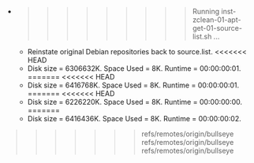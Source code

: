 * >>>>>>>>> Running inst-zclean-01-apt-get-01-source-list.sh ...
  * Reinstate original Debian repositories back to source.list.
<<<<<<< HEAD
  * Disk size = 6306632K. Space Used = 8K. Runtime = 00:00:00:01.
=======
<<<<<<< HEAD
  * Disk size = 6416768K. Space Used = 8K. Runtime = 00:00:00:01.
=======
<<<<<<< HEAD
  * Disk size = 6226220K. Space Used = 8K. Runtime = 00:00:00:00.
=======
  * Disk size = 6416436K. Space Used = 8K. Runtime = 00:00:00:02.
>>>>>>> refs/remotes/origin/bullseye
>>>>>>> refs/remotes/origin/bullseye
>>>>>>> refs/remotes/origin/bullseye
